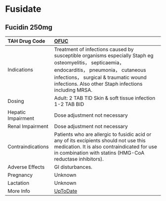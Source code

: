 # Fusidate

## Fucidin 250mg

| TAH Drug Code      | [OFUC](https://www.tahsda.org.tw/drugs/hissearch.php?drug_code=OFUC)                                                                                                                                                                           |
|:-------------------|:-----------------------------------------------------------------------------------------------------------------------------------------------------------------------------------------------------------------------------------------------|
| Indications        | Treatment of infections caused by susceptible organisms especially Staph eg osteomyelitis， septicaemia， endocarditis， pneumonia， cutaneous infections， surgical & traumatic wound infections. Also other Staph infections including MRSA. |
| Dosing             | Adult: 2 TAB TID Skin & soft tissue infection 1-2 TAB BID                                                                                                                                                                                      |
| Hepatic Impairment | Dose adjustment not necessary                                                                                                                                                                                                                  |
| Renal Impairment   | Dose adjustment not necessary                                                                                                                                                                                                                  |
| Contraindications  | Patients who are allergic to fusidic acid or any of its excipients should not use this medication. It is also contraindicated for use in combination with statins (HMG-CoA reductase inhibitors).                                              |
| Adverse Effects    | GI disturbances.                                                                                                                                                                                                                               |
| Pregnancy          | Unknown                                                                                                                                                                                                                                        |
| Lactation          | Unknown                                                                                                                                                                                                                                        |
| More Info          | [UpToDate](https://www.uptodate.com/contents/fusidic-acid-united-states-not-available-systemic-international-drug-information-concise)                                                                                                         |

